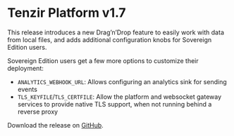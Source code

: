 # Tenzir Platform v1.7

This release introduces a new Drag’n’Drop feature to easily work with data from local files, and adds additional configuration knobs for Sovereign Edition users.

Sovereign Edition users get a few more options to customize their deployment:

* `ANALYTICS_WEBHOOK_URL`: Allows configuring an analytics sink for sending events
* `TLS_KEYFILE`/`TLS_CERTFILE`: Allow the platform and websocket gateway services to provide native TLS support, when not running behind a reverse proxy

Download the release on [GitHub](https://github.com/tenzir/platform/releases/tag/v1.7.0).